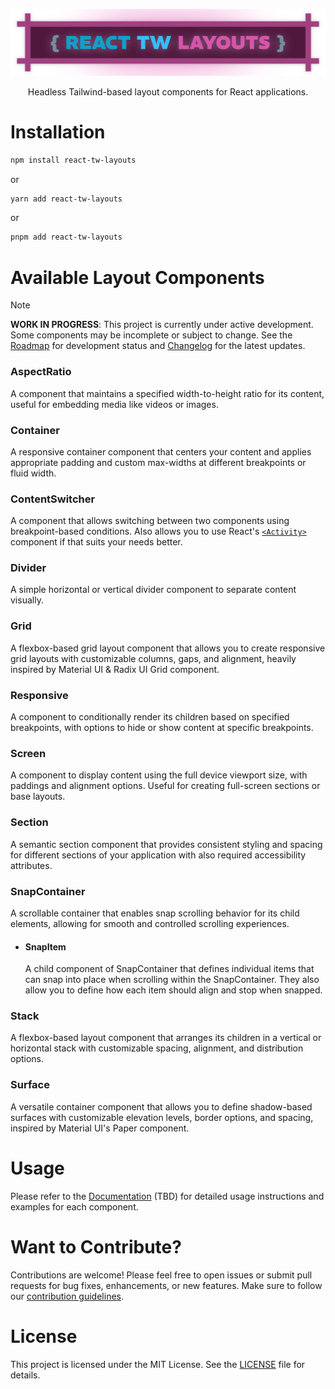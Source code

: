 ![assets/project.svg](https://raw.githubusercontent.com/CarlosEGuerraSilva/react-tw-layouts/refs/heads/main/assets/project.svg)

<p align="center">
  Headless Tailwind-based layout components for React applications.
</p>

<!-- TODO: Add badges -->

# Installation

```bash
npm install react-tw-layouts
```

or

```bash
yarn add react-tw-layouts
```

or

```bash
pnpm add react-tw-layouts
```

# Available Layout Components

> [!NOTE]
> **WORK IN PROGRESS**: This project is currently under active development. Some components may be incomplete or subject to change. See the [Roadmap](https://github.com/users/CarlosEGuerraSilva/projects/3) for development status and [Changelog](CHANGELOG.md) for the latest updates.

### AspectRatio

A component that maintains a specified width-to-height ratio for its content, useful for embedding media like videos or images.

### Container

A responsive container component that centers your content and applies appropriate padding and custom max-widths at different breakpoints or fluid width.

### ContentSwitcher

A component that allows switching between two components using breakpoint-based conditions. Also allows you to use React's [`<Activity>`](https://react.dev/reference/react/Activity) component if that suits your needs better.

### Divider

A simple horizontal or vertical divider component to separate content visually.

### Grid

A flexbox-based grid layout component that allows you to create responsive grid layouts with customizable columns, gaps, and alignment, heavily inspired by Material UI & Radix UI Grid component.

### Responsive

A component to conditionally render its children based on specified breakpoints, with options to hide or show content at specific breakpoints.

### Screen

A component to display content using the full device viewport size, with paddings and alignment options. Useful for creating full-screen sections or base layouts.

### Section

A semantic section component that provides consistent styling and spacing for different sections of your application with also required accessibility attributes.

### SnapContainer

A scrollable container that enables snap scrolling behavior for its child elements, allowing for smooth and controlled scrolling experiences.

- #### SnapItem
  A child component of SnapContainer that defines individual items that can snap into place when scrolling within the SnapContainer. They also allow you to define how each item should align and stop when snapped.

### Stack

A flexbox-based layout component that arranges its children in a vertical or horizontal stack with customizable spacing, alignment, and distribution options.

### Surface

A versatile container component that allows you to define shadow-based surfaces with customizable elevation levels, border options, and spacing, inspired by Material UI's Paper component.

# Usage

Please refer to the [Documentation](#) (TBD) for detailed usage instructions and examples for each component.

# Want to Contribute?

Contributions are welcome! Please feel free to open issues or submit pull requests for bug fixes, enhancements, or new features. Make sure to follow our [contribution guidelines](CONTRIBUTING.md).

# License

This project is licensed under the MIT License. See the [LICENSE](LICENSE) file for details.
